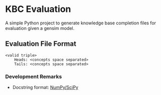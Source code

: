 # KBC Evaluation
A simple Python project to generate knowledge base completion files for evaluation given a gensim model.

## Evaluation File Format

```
<valid triple>
    Heads: <concepts space separated>
    Tails: <concepts space separated>
```


### Development Remarks
- Docstring format: <a href="https://numpy.org/doc/stable/docs/howto_document.html">NumPy/SciPy</a>